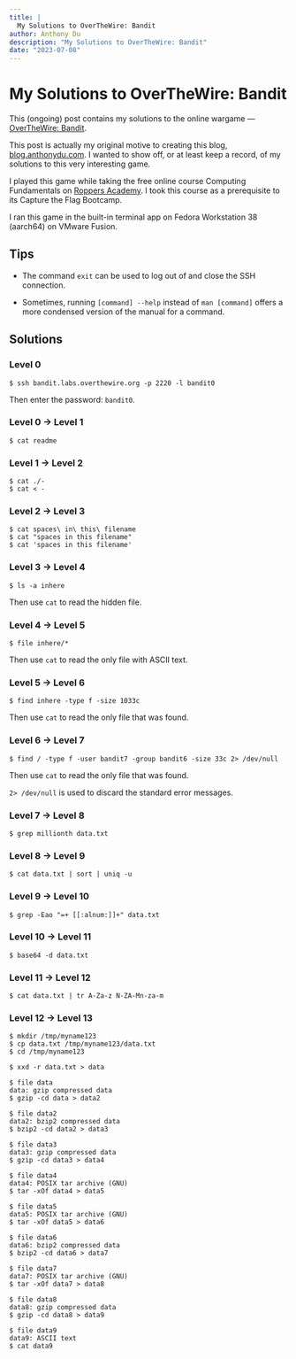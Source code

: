 ```yaml
---
title: |
  My Solutions to OverTheWire: Bandit
author: Anthony Du
description: "My Solutions to OverTheWire: Bandit"
date: "2023-07-08"
---
```


# My Solutions to OverTheWire: Bandit

This (ongoing) post contains my solutions to the online wargame &mdash; [OverTheWire: Bandit](https://overthewire.org/wargames/bandit/).

This post is actually my original motive to creating this blog, [blog.anthonydu.com](https://blog.anthonydu.com). I wanted to show off, or at least keep a record, of my solutions to this very interesting game.

I played this game while taking the free online course Computing Fundamentals on [Roppers Academy](https://www.roppers.org). I took this course as a prerequisite to its Capture the Flag Bootcamp.

I ran this game in the built-in terminal app on Fedora Workstation 38 (aarch64) on VMware Fusion.

## Tips

- The command `exit` can be used to log out of and close the SSH connection.

- Sometimes, running `[command] --help` instead of `man [command]` offers a more condensed version of the manual for a command.

## Solutions

### Level 0

```shell
$ ssh bandit.labs.overthewire.org -p 2220 -l bandit0
```

Then enter the password: `bandit0`.

### Level 0 &rarr; Level 1

```shell
$ cat readme
```

### Level 1 &rarr; Level 2

```shell
$ cat ./-
$ cat < -
```

### Level 2 &rarr; Level 3

```shell
$ cat spaces\ in\ this\ filename
$ cat "spaces in this filename"
$ cat 'spaces in this filename'
```

### Level 3 &rarr; Level 4

```shell
$ ls -a inhere
```

Then use `cat` to read the hidden file.

### Level 4 &rarr; Level 5

```shell
$ file inhere/*
```

Then use `cat` to read the only file with ASCII text.

### Level 5 &rarr; Level 6

```shell
$ find inhere -type f -size 1033c
```

Then use `cat` to read the only file that was found.

### Level 6 &rarr; Level 7

```shell
$ find / -type f -user bandit7 -group bandit6 -size 33c 2> /dev/null
```

Then use `cat` to read the only file that was found.

`2> /dev/null` is used to discard the standard error messages.

### Level 7 &rarr; Level 8

```shell
$ grep millionth data.txt
```

### Level 8 &rarr; Level 9

```shell
$ cat data.txt | sort | uniq -u
```

### Level 9 &rarr; Level 10

```shell
$ grep -Eao "=+ [[:alnum:]]+" data.txt
```

### Level 10 &rarr; Level 11

```shell
$ base64 -d data.txt
```

### Level 11 &rarr; Level 12

```shell
$ cat data.txt | tr A-Za-z N-ZA-Mn-za-m
```

### Level 12 &rarr; Level 13

```shell
$ mkdir /tmp/myname123
$ cp data.txt /tmp/myname123/data.txt
$ cd /tmp/myname123

$ xxd -r data.txt > data

$ file data
data: gzip compressed data
$ gzip -cd data > data2

$ file data2
data2: bzip2 compressed data
$ bzip2 -cd data2 > data3

$ file data3
data3: gzip compressed data
$ gzip -cd data3 > data4

$ file data4
data4: POSIX tar archive (GNU)
$ tar -xOf data4 > data5

$ file data5
data5: POSIX tar archive (GNU)
$ tar -xOf data5 > data6

$ file data6
data6: bzip2 compressed data
$ bzip2 -cd data6 > data7

$ file data7
data7: POSIX tar archive (GNU)
$ tar -xOf data7 > data8

$ file data8
data8: gzip compressed data
$ gzip -cd data8 > data9

$ file data9
data9: ASCII text
$ cat data9
```

